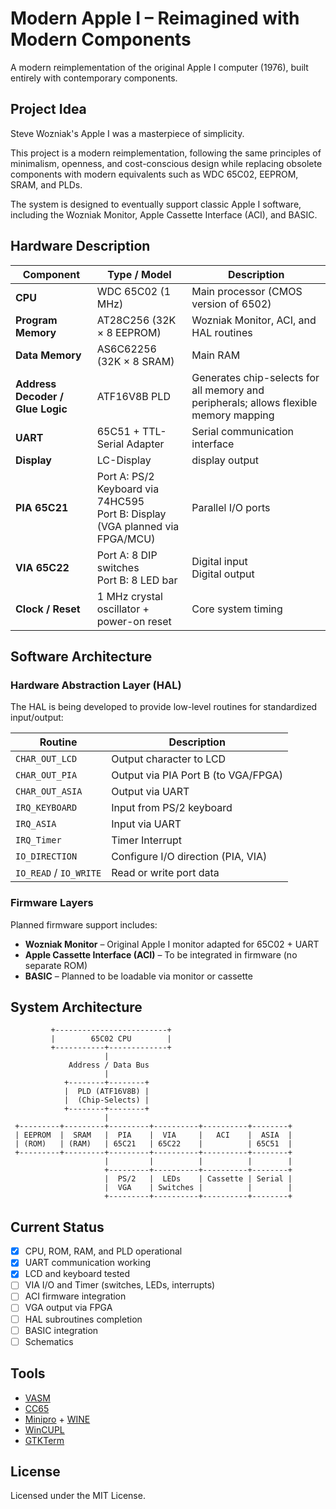 # Modern Apple I – Reimagined with Modern Components

A modern reimplementation of the original Apple I computer (1976), built entirely with contemporary components.

## Project Idea

Steve Wozniak's Apple I was a masterpiece of simplicity.

This project is a modern reimplementation, following the same principles of minimalism, openness, and cost-conscious design while replacing obsolete components with modern equivalents such as WDC 65C02, EEPROM, SRAM, and PLDs.

The system is designed to eventually support classic Apple I software, including the Wozniak Monitor, Apple Cassette Interface (ACI), and BASIC.

## Hardware Description

| Component | Type / Model | Description |
|------------|---------------|-------------|
| **CPU** | WDC 65C02 (1 MHz) | Main processor (CMOS version of 6502) |
| **Program Memory** | AT28C256 (32K × 8 EEPROM) | Wozniak Monitor, ACI, and HAL routines |
| **Data Memory** | AS6C62256 (32K × 8 SRAM) | Main RAM |
| **Address Decoder / Glue Logic** | ATF16V8B PLD | Generates chip-selects for all memory and peripherals; allows flexible memory mapping |
| **UART** | 65C51 + TTL-Serial Adapter | Serial communication interface |
| **Display** | LC-Display | display output |
| **PIA 65C21** | Port A: PS/2 Keyboard via 74HC595<br>Port B: Display (VGA planned via FPGA/MCU) | Parallel I/O ports |
| **VIA 65C22** | Port A: 8 DIP switches<br>Port B: 8 LED bar | Digital input<br>Digital output |
| **Clock / Reset** | 1 MHz crystal oscillator + power-on reset | Core system timing |

## Software Architecture

### Hardware Abstraction Layer (HAL)

The HAL is being developed to provide low-level routines for standardized input/output:

| Routine | Description |
|----------|--------------|
| `CHAR_OUT_LCD` | Output character to LCD |
| `CHAR_OUT_PIA` | Output via PIA Port B (to VGA/FPGA) |
| `CHAR_OUT_ASIA` | Output via UART |
| `IRQ_KEYBOARD` | Input from PS/2 keyboard |
| `IRQ_ASIA` | Input via UART |
| `IRQ_Timer` | Timer Interrupt |
| `IO_DIRECTION` | Configure I/O direction (PIA, VIA) |
| `IO_READ` / `IO_WRITE` | Read or write port data |

### Firmware Layers

Planned firmware support includes:

- **Wozniak Monitor** – Original Apple I monitor adapted for 65C02 + UART  
- **Apple Cassette Interface (ACI)** – To be integrated in firmware (no separate ROM)  
- **BASIC** – Planned to be loadable via monitor or cassette  

## System Architecture

```
         +-------------------------+
         |        65C02 CPU        |
         +-----------+-------------+
                     |
             Address / Data Bus
                     |
            +--------+--------+
            |  PLD (ATF16V8B) |
            |  (Chip-Selects) |
            +--------+--------+
                     |
 +---------+---------+---------+----------+----------+--------+
 | EEPROM  |  SRAM   |  PIA    |  VIA     |   ACI    |  ASIA  |
 | (ROM)   | (RAM)   | 65C21   | 65C22    |          | 65C51  |
 +---------+---------+---------+----------+----------+--------+
                     |         |          |          |        |
                     +---------+----------+----------+--------+
                     |  PS/2   |  LEDs    | Cassette | Serial |
                     |  VGA    | Switches |          |        |
                     +---------+----------+----------+--------+
```

## Current Status

- [x] CPU, ROM, RAM, and PLD operational  
- [x] UART communication working  
- [x] LCD and keyboard tested  
- [ ] VIA I/O and Timer (switches, LEDs, interrupts)  
- [ ] ACI firmware integration  
- [ ] VGA output via FPGA  
- [ ] HAL subroutines completion  
- [ ] BASIC integration
- [ ] Schematics  

## Tools

- [VASM](http://sun.hasenbraten.de/vasm)
- [CC65](https://cc65.github.io/)  
- [Minipro](https://gitlab.com/DavidGriffith/minipro) + [WINE](https://www.winehq.org/)
- [WinCUPL](https://www.microchip.com/en-us/development-tool/WinCUPL)
- [GTKTerm](https://github.com/wvdakker/gtkterm)

## License

Licensed under the MIT License.
